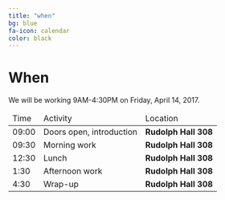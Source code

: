 ```yaml
---
title: "when"
bg: blue
fa-icon: calendar
color: black
---
```


# When

We will be working 9AM-4:30PM on Friday, April 14, 2017.

<div class="table-responsive">
  <table class="table">
    <thead><tr><td>Time</td><td>Activity</td><td>Location</td></tr></thead>
    <tbody>
      <tr><td>09:00</td><td>Doors open, introduction</td><td><b>Rudolph Hall 308</b></td></tr>
      <tr><td>09:30</td><td>Morning work</td><td><b>Rudolph Hall 308</b></td></tr>
      <tr><td>12:30</td><td>Lunch</td><td><b>Rudolph Hall 308</b></td></tr>
      <tr><td>1:30</td><td>Afternoon work</td><td><b>Rudolph Hall 308</b></td></tr>
      <tr><td>4:30</td><td>Wrap-up</td><td><b>Rudolph Hall 308</b></td></tr>
    </tbody>
  </table>
</div>
